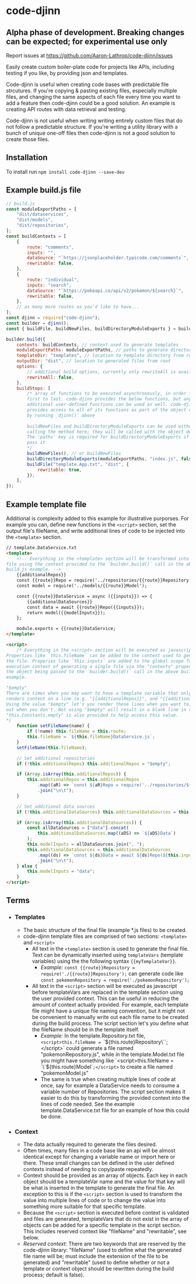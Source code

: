 # code-djinn

## Alpha phase of development. Breaking changes can be expected; for experimental use only

Report issues at https://github.com/Aaron-Lathrop/code-djinn/issues

Easily create custom boiler-plate code for projects like APIs, including testing if you like, by providing json and templates.

Code-djinn is useful when creating code bases with predictable file strcutures. If you're copying & pasting existing files, especially multiple files, and changing the same aspects of each file every time you want to add a feature then code-djinn could be a good solution. An example is creating API routes with data retrieval and testing.

Code-djinn is not useful when writing writing entirely custom files that do not follow a predictable structure. If you're writing a utility library with a bunch of unique one-off files then code-djinn is not a good solution to create those files.

## Installation

To install run `npm install code-djinn --save-dev`

## Example build.js file

```javascript
// build.js
const moduleExportPaths = [
	"dist/dataservices",
	"dist/models",
	"dist/repositories",
];
const buildContexts = [
	{
		route: "comments",
		inputs: "",
		dataSource: "`https://jsonplaceholder.typicode.com/comments`",
		rewritable: false,
	},
	{
		route: "individual",
		inputs: "search",
		dataSource: "`https://pokeapi.co/api/v2/pokemon/${search}`",
		rewritable: false,
	},
	// as many more routes as you'd like to have...
];
const djinn = require("code-djinn");
const builder = djinn();
const { buildFile, buildNewFiles, buildDirectoryModuleExports } = builder;

builder.build({
	contexts: buildContexts, // context used to generate templates
	moduleExportPaths: moduleExportPaths, // paths to generate directory module exports
	templateDir: "templates", // location to template directory from root (must be at root of project)
	outputDir: "dist", // location to generated files from root
	options: {
		// additional build options, currently only rewriteAll is available
		rewriteAll: false,
	},
	buildSteps: [
		/* array of functions to be executed asynchronously, in order from
		first to last. code-djinn provides the below functions, but any
		additional user-defined functions can be used as well. code-djinn
		provides access to all of its functions as part of the object created
		by running `djinn()` above 
		
		buildNewFiles and buildDirectoryModuleExports can be used without
		calling the method here; they will be called with the object defined above.
		The 'paths' key is required for buildDirectoryModuleExports if you don't
		pass it
		*/
		buildNewFiles(), // or buildNewFiles
		buildDirectoryModuleExports(moduleExportPaths, "index.js", false), // or buildDirectoryModuleExports
		buildFile("template.App.txt", "dist", {
			rewritable: true,
		}),
	],
});
```

## Example template file

Additional is complexity added to this example for illustrative purporses. For example you can, define new functions in the `<script>` section, set the output file's fileName, and write additional lines of code to be injected into the `<template>` section.

```html
// template.DataService.txt
<template>
	<!-- Everything in the <template> section will be transformed into the output
file using the context provided to the `builder.build()` call in the above
build.js example. -->
	{{additionalRepos}}
    const {{route}}Repo = require('../repositories/{{route}}Repository');
    const model = require('../models/{{route}}Model');

    const {{route}}DataService = async ({{inputs}}) => {
        {{additionalDataSources}}
        const data = await {{route}}Repo({{inputs}});
        return model({{modelInputs}});
    };

    module.exports = {{route}}DataService;
</template>

<script>
	/* Everything in the <script> section will be executed as javascript.
Properties like `this.fileName` can be added to the context used to generate
the file. Properies like `this.inputs` are added to the global scope for the
execution context of generating a single file via the "contexts" property in
the object being passed to the `builder.build()` call in the above build.js
example. 

"$empty"
There are times when you may want to have a template variable that only sometimes
renders content on a line (e.g. "{{additionalRepos}}", and "{{additionalDataSources}}").
Using the value "$empty" let's you render these lines when you want to, and leave them
out when you don't. Not using "$empty" will result in a blank line in the output file.
"this.Constants.empty" is also provided to help access this value.
*/
	function setFileName(name) {
		if (!name) this.fileName = this.route;
		this.fileName = `${this.fileName}DataService.js`;
	}
	setFileName(this.fileName);

	// Set additional repositories
	if (!this.additionalRepos) this.additionalRepos = "$empty";

	if (Array.isArray(this.additionalRepos)) {
		this.additionalRepos = this.additionalRepos
			.map((aR) => `const ${aR}Repo = require('../repositories/${aR}Repository');`)
			.join("\n\t");
	}

	// Set additional data sources
	if (!this.additionalDataSources) this.additionalDataSources = this.Constants.empty;

	if (Array.isArray(this.additionalDataSources)) {
		const allDataSources = ["data"].concat(
			this.additionalDataSources.map((aDS) => `${aDS}Data`)
		);
		this.modelInputs = allDataSources.join(", ");
		this.additionalDataSources = this.additionalDataSources
			.map((ds) => `const ${ds}Data = await ${ds}Repo(${this.inputs});`)
			.join("\n\t");
	} else {
		this.modelInputs = "data";
	}
</script>
```

## Terms

- ### Templates
  - The basic structure of the final file (example \*.js files) to be created.
  - code-djinn template files are comprised of two sections: `<template>` and `<script>`
    - All text in the `<template>` section is used to generate the final file. Text can be dynamically inserted using `templateVars` (template variables) using the the following syntax `{{myTemplateVar}}`.
      - _Example:_ `const {{route}}Repository = require('./{{route}}Repository');` can generate code like `const pokemonRepository = require('./pokemonRepository');`
    - All text in the `<script>` section will be executed as javascript before templateVars are replaced in the template section using the user provided context. This can be useful in reducing the amount of context actually provided. For example, each template file might have a unique file naming convention, but it might not be convenient to manually write out each file name to be created during the build process. The script section let's you define what the fileName should be in the template itself.
      - _Example:_ In the template.Repository.txt file, `<script>this.fileName = `\`${this.route}Repository\``;</script>` could generate a file named "pokemonRepository.js", while in the template.Model.txt file you might have something like `<script>this.fileName = `\`${this.route}Model\``;</script>` to create a file named "pokemonModel.js"
      - The same is true when creating multiple lines of code at once, say for example a DataService needs to consume a variable number of Repositories. The script section makes it easier to do this by transforming the provided context into the lines of code needed. See the example template.DataService.txt file for an example of how this could be done.
- ### Context
  - The data actually required to generate the files desired.
  - Often times, many files in a code base like an api will be almost identical except for changing a variable name or import here or there. These small changes can be defined in the user defined contexts instead of needing to copy/paste repeatedly.
  - Context should be provided as an array of objects. Each key in each object should be a templateVar name and the value for that key will be what is inserted in the template to generate the final file. An exception to this is if the `<script>` section is used to transform the value into multiple lines of code or to change the value into something more suitable for that specific template.
  - Because the `<script>` section is executed before context is validated and files are generated, templateVars that do not exist in the array of objects can be added for a specific template in the script section. This includes reserved context like "fileName" and "rewritable", see below.
  - _Reserved context:_ There are two keywords that are reserved by the code-djinn library: "fileName" (used to define what the generated file name will be; must include the extension of the file to be generated) and "rewritable" (used to define whether or not a template or context object should be rewritten during the build process; default is false).
